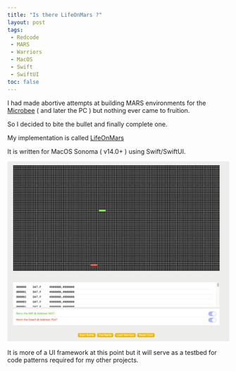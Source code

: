 ```yaml
---
title: "Is there LifeOnMars ?"
layout: post
tags:
 - Redcode
 - MARS
 - Warriors
 - MacOS
 - Swift
 - SwiftUI
toc: false
---
```

I had made abortive attempts at building MARS environments for the [Microbee](\microbee) ( and later the PC ) but nothing ever came to fruition.  

So I decided to bite the bullet and finally complete one.

My implementation is called [LifeOnMars](https://github.com/fatherdougalmaguire/LifeOnMARS "LifeOnMars GitHub repository")

It is written for MacOS Sonoma ( v14.0+ ) using Swift/SwiftUI.

![LifeOnMars](/assets/images/lifeonmars-0.25.png)

It is more of a UI framework at this point but it will serve as a testbed for code patterns required for my other projects.

